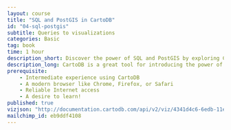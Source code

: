 ```yaml
---
layout: course
title: "SQL and PostGIS in CartoDB"
id: "04-sql-postgis"
subtitle: Queries to visualizations
categories: Basic
tag: book
time: 1 hour
description_short: Discover the power of SQL and PostGIS by exploring CartoDB.
description_long: CartoDB is a great tool for introducing the power of SQL and PostGIS. You will be walked through the basics of these languages, building towards more and more complex data analysis and manipulation that will allow you to tell even more powerful stories with your maps.
prerequisite:
    - Intermediate experience using CartoDB
    - A modern browser like Chrome, Firefox, or Safari
    - Reliable Internet access
    - A desire to learn!
published: true
vizjson: "http://documentation.cartodb.com/api/v2/viz/4341d4c6-6edb-11e4-a1d2-0e9d821ea90d/viz.json"
mailchimp_id: eb9ddf4108
---
```

